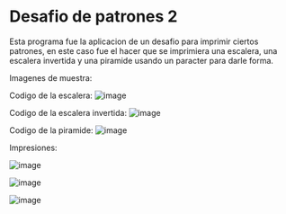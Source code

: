 # Desafio de patrones 2 #

Esta programa fue la aplicacion de un desafio para imprimir ciertos patrones, en este caso fue el hacer que se imprimiera una escalera, una escalera invertida y una piramide usando un paracter para darle forma.

Imagenes de muestra:

Codigo de la escalera:
![image](https://github.com/LariosTorres/Algoritmos_C_Sharp/assets/61028291/6a3dfa91-d7d1-401f-829c-78094958dcc2)

Codigo de la escalera invertida:
![image](https://github.com/LariosTorres/Algoritmos_C_Sharp/assets/61028291/781b86c5-b911-4ba8-8431-21142394ee44)

Codigo de la piramide:
![image](https://github.com/LariosTorres/Algoritmos_C_Sharp/assets/61028291/ec57671f-c6c1-4344-868e-be9923f50362)

Impresiones:

![image](https://github.com/LariosTorres/Algoritmos_C_Sharp/assets/61028291/8b8be7db-4e0b-446c-9dd2-c5a3179b30d9)

![image](https://github.com/LariosTorres/Algoritmos_C_Sharp/assets/61028291/6383b822-c7c0-446c-adc0-12c6cdea45f3)

![image](https://github.com/LariosTorres/Algoritmos_C_Sharp/assets/61028291/d2425347-c8d4-4181-91a9-a3fb5c7c71a4)
